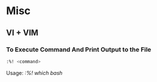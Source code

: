# Misc


## VI + VIM

### To Execute Command And Print Output to the File 

```bash
:%! <command>
```

Usage: _:%! which bash_ 
